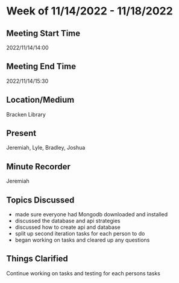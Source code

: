 # Week of 11/14/2022 - 11/18/2022

## Meeting Start Time

2022/11/14/14:00

## Meeting End Time

2022/11/14/15:30

## Location/Medium

Bracken Library

## Present

Jeremiah, Lyle, Bradley, Joshua

## Minute Recorder

Jeremiah

## Topics Discussed
- made sure everyone had Mongodb downloaded and installed
- discussed the database and api strategies
- discussed how to create api and database
- split up second iteration tasks for each person to do
- began working on tasks and cleared up any questions

## Things Clarified
Continue working on tasks and testing for each persons tasks